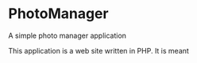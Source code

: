 PhotoManager
============

A simple photo manager application

This application is a web site written in PHP. It is meant